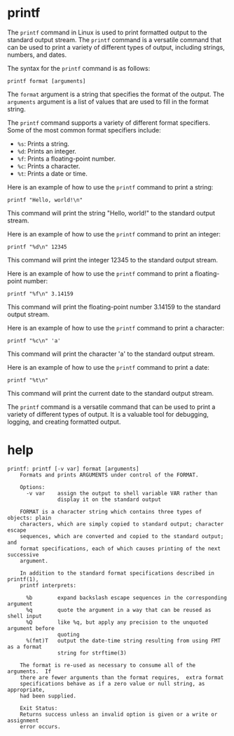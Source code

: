 # printf

The `printf` command in Linux is used to print formatted output to the standard output stream. The `printf` command is a versatile command that can be used to print a variety of different types of output, including strings, numbers, and dates.

The syntax for the `printf` command is as follows:

```
printf format [arguments]
```

The `format` argument is a string that specifies the format of the output. The `arguments` argument is a list of values that are used to fill in the format string.

The `printf` command supports a variety of different format specifiers. Some of the most common format specifiers include:

* `%s`: Prints a string.
* `%d`: Prints an integer.
* `%f`: Prints a floating-point number.
* `%c`: Prints a character.
* `%t`: Prints a date or time.

Here is an example of how to use the `printf` command to print a string:

```
printf "Hello, world!\n"
```

This command will print the string "Hello, world!" to the standard output stream.

Here is an example of how to use the `printf` command to print an integer:

```
printf "%d\n" 12345
```

This command will print the integer 12345 to the standard output stream.

Here is an example of how to use the `printf` command to print a floating-point number:

```
printf "%f\n" 3.14159
```

This command will print the floating-point number 3.14159 to the standard output stream.

Here is an example of how to use the `printf` command to print a character:

```
printf "%c\n" 'a'
```

This command will print the character 'a' to the standard output stream.

Here is an example of how to use the `printf` command to print a date:

```
printf "%t\n"
```

This command will print the current date to the standard output stream.

The `printf` command is a versatile command that can be used to print a variety of different types of output. It is a valuable tool for debugging, logging, and creating formatted output.




# help 

```
printf: printf [-v var] format [arguments]
    Formats and prints ARGUMENTS under control of the FORMAT.
    
    Options:
      -v var    assign the output to shell variable VAR rather than
                display it on the standard output
    
    FORMAT is a character string which contains three types of objects: plain
    characters, which are simply copied to standard output; character escape
    sequences, which are converted and copied to the standard output; and
    format specifications, each of which causes printing of the next successive
    argument.
    
    In addition to the standard format specifications described in printf(1),
    printf interprets:
    
      %b        expand backslash escape sequences in the corresponding argument
      %q        quote the argument in a way that can be reused as shell input
      %Q        like %q, but apply any precision to the unquoted argument before
                quoting
      %(fmt)T   output the date-time string resulting from using FMT as a format
                string for strftime(3)
    
    The format is re-used as necessary to consume all of the arguments.  If
    there are fewer arguments than the format requires,  extra format
    specifications behave as if a zero value or null string, as appropriate,
    had been supplied.
    
    Exit Status:
    Returns success unless an invalid option is given or a write or assignment
    error occurs.
```


